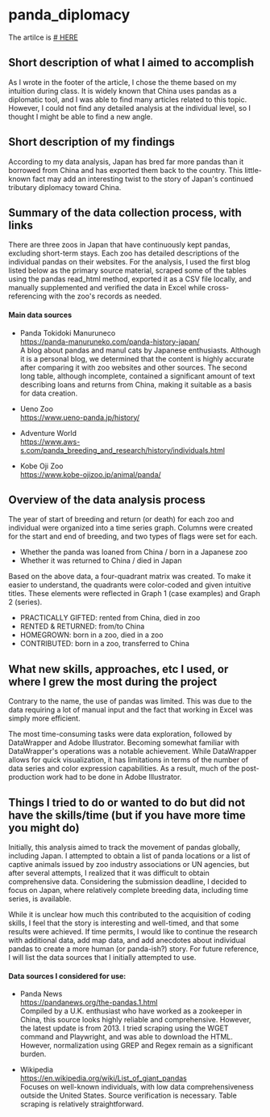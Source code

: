 # panda_diplomacy  
The artilce is <a href="https://jhonma.github.io/panda_diplomacy/"># HERE</a>


## Short description of what I aimed to accomplish

As I wrote in the footer of the article, I chose the theme based on my intuition during class. It is widely known that China uses pandas as a diplomatic tool, and I was able to find many articles related to this topic. However, I could not find any detailed analysis at the individual level, so I thought I might be able to find a new angle.

## Short description of my findings

According to my data analysis, Japan has bred far more pandas than it borrowed from China and has exported them back to the country. This little-known fact may add an interesting twist to the story of Japan's continued tributary diplomacy toward China.


## Summary of the data collection process, with links

There are three zoos in Japan that have continuously kept pandas, excluding short-term stays. Each zoo has detailed descriptions of the individual pandas on their websites. For the analysis, I used the first blog listed below as the primary source material, scraped some of the tables using the pandas read_html method, exported it as a CSV file locally, and manually supplemented and verified the data in Excel while cross-referencing with the zoo's records as needed.

#### Main data sources

- Panda Tokidoki Manuruneco  
https://panda-manuruneko.com/panda-history-japan/  
A blog about pandas and manul cats by Japanese enthusiasts. Although it is a personal blog, we determined that the content is highly accurate after comparing it with zoo websites and other sources. The second long table, although incomplete, contained a significant amount of text describing loans and returns from China, making it suitable as a basis for data creation.

- Ueno Zoo  
https://www.ueno-panda.jp/history/  

- Adventure World  
https://www.aws-s.com/panda_breeding_and_research/history/individuals.html

- Kobe Oji Zoo  
https://www.kobe-ojizoo.jp/animal/panda/




## Overview of the data analysis process


The year of start of breeding and return (or death) for each zoo and individual were organized into a time series graph. Columns were created for the start and end of breeding, and two types of flags were set for each.

- Whether the panda was loaned from China / born in a Japanese zoo
- Whether it was returned to China / died in Japan

Based on the above data, a four-quadrant matrix was created. To make it easier to understand, the quadrants were color-coded and given intuitive titles. These elements were reflected in Graph 1 (case examples) and Graph 2 (series).

- PRACTICALLY GIFTED: rented from China, died in zoo
- RENTED & RETURNED: from/to China
- HOMEGROWN: born in a zoo, died in a zoo
- CONTRIBUTED: born in a zoo, transferred to China

## What new skills, approaches, etc I used, or where I grew the most during the project

Contrary to the name, the use of pandas was limited. This was due to the data requiring a lot of manual input and the fact that working in Excel was simply more efficient.

The most time-consuming tasks were data exploration, followed by DataWrapper and Adobe Illustrator. Becoming somewhat familiar with DataWrapper's operations was a notable achievement. While DataWrapper allows for quick visualization, it has limitations in terms of the number of data series and color expression capabilities. As a result, much of the post-production work had to be done in Adobe Illustrator.


## Things I tried to do or wanted to do but did not have the skills/time (but if you have more time you might do)

Initially, this analysis aimed to track the movement of pandas globally, including Japan. I attempted to obtain a list of panda locations or a list of captive animals issued by zoo industry associations or UN agencies, but after several attempts, I realized that it was difficult to obtain comprehensive data. Considering the submission deadline, I decided to focus on Japan, where relatively complete breeding data, including time series, is available.

While it is unclear how much this contributed to the acquisition of coding skills, I feel that the story is interesting and well-timed, and that some results were achieved. If time permits, I would like to continue the research with additional data, add map data, and add anecdotes about individual pandas to create a more human (or panda-ish?) story. For future reference, I will list the data sources that I initially attempted to use.


#### Data sources I considered for use: 

- Panda News  
https://pandanews.org/the-pandas.1.html  
Compiled by a U.K. enthusiast who have worked as a zookeeper in China, this source looks highly reliable and comprehensive. However, the latest update is from 2013. I tried scraping using the WGET command and Playwright, and was able to download the HTML. However, normalization using GREP and Regex remain as a significant burden.

- Wikipedia  
https://en.wikipedia.org/wiki/List_of_giant_pandas  
Focuses on well-known individuals, with low data comprehensiveness outside the United States. Source verification is necessary. Table scraping is relatively straightforward.
